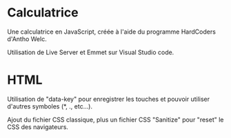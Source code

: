 # Calculatrice
Une calculatrice en JavaScript, créée à l'aide du programme HardCoders d'Antho Welc.

Utilisation de Live Server et Emmet sur Visual Studio code.

# HTML

Utilisation de "data-key" pour enregistrer les touches et pouvoir utiliser d'autres symboles (*, ., etc...).

Ajout du fichier CSS classique, plus un fichier CSS "Sanitize" pour "reset" le CSS des navigateurs.
